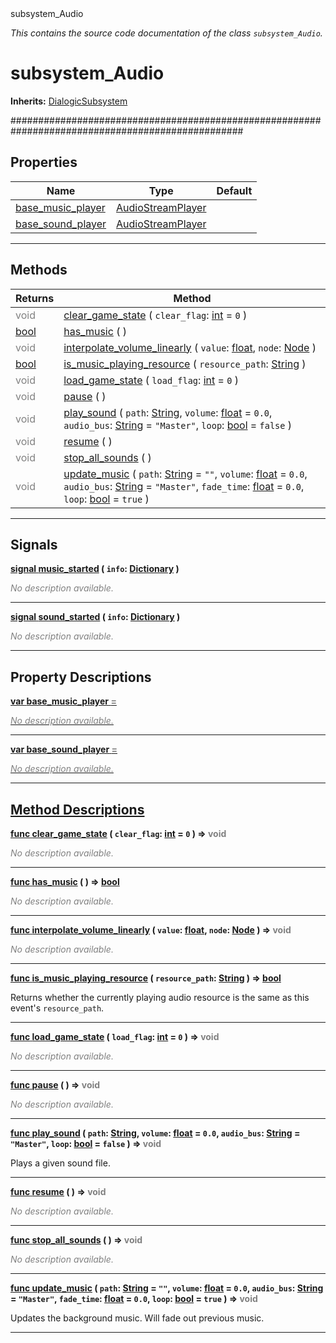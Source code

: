 
<div class="header-banner purple">
<div class="header-label purple">subsystem_Audio</div>
</div>

*This contains the source code documentation of the class `subsystem_Audio`.*
        
# subsystem_Audio
**Inherits:** [DialogicSubsystem](class_dialogicsubsystem.md)

##################################################################################################
## Properties
Name | Type | Default 
--- | --- | --- 
[<span class="hljs-title">base_music_player</span>](#property-base_music_player) | [AudioStreamPlayer](https://docs.godotengine.org/en/latest/classes/class_audiostreamplayer.html#class-audiostreamplayer) |   
[<span class="hljs-title">base_sound_player</span>](#property-base_sound_player) | [AudioStreamPlayer](https://docs.godotengine.org/en/latest/classes/class_audiostreamplayer.html#class-audiostreamplayer) |   
--- 

## Methods
Returns | Method 
--- | --- 
<span style = "color: gray">void</span> | [<span class="hljs-title">clear_game_state</span>](#property-clear_game_state) ( `clear_flag`: [int](https://docs.godotengine.org/en/latest/classes/class_int.html#class-int) = `0` ) 
<span class="hljs-attribute">[bool](https://docs.godotengine.org/en/latest/classes/class_bool.html#class-bool)</span> | [<span class="hljs-title">has_music</span>](#property-has_music) ( ) 
<span style = "color: gray">void</span> | [<span class="hljs-title">interpolate_volume_linearly</span>](#property-interpolate_volume_linearly) ( `value`: [float](https://docs.godotengine.org/en/latest/classes/class_float.html#class-float), `node`: [Node](https://docs.godotengine.org/en/latest/classes/class_node.html#class-node) ) 
<span class="hljs-attribute">[bool](https://docs.godotengine.org/en/latest/classes/class_bool.html#class-bool)</span> | [<span class="hljs-title">is_music_playing_resource</span>](#property-is_music_playing_resource) ( `resource_path`: [String](https://docs.godotengine.org/en/latest/classes/class_string.html#class-string) ) 
<span style = "color: gray">void</span> | [<span class="hljs-title">load_game_state</span>](#property-load_game_state) ( `load_flag`: [int](https://docs.godotengine.org/en/latest/classes/class_int.html#class-int) = `0` ) 
<span style = "color: gray">void</span> | [<span class="hljs-title">pause</span>](#property-pause) ( ) 
<span style = "color: gray">void</span> | [<span class="hljs-title">play_sound</span>](#property-play_sound) ( `path`: [String](https://docs.godotengine.org/en/latest/classes/class_string.html#class-string), `volume`: [float](https://docs.godotengine.org/en/latest/classes/class_float.html#class-float) = `0.0`, `audio_bus`: [String](https://docs.godotengine.org/en/latest/classes/class_string.html#class-string) = `"Master"`, `loop`: [bool](https://docs.godotengine.org/en/latest/classes/class_bool.html#class-bool) = `false` ) 
<span style = "color: gray">void</span> | [<span class="hljs-title">resume</span>](#property-resume) ( ) 
<span style = "color: gray">void</span> | [<span class="hljs-title">stop_all_sounds</span>](#property-stop_all_sounds) ( ) 
<span style = "color: gray">void</span> | [<span class="hljs-title">update_music</span>](#property-update_music) ( `path`: [String](https://docs.godotengine.org/en/latest/classes/class_string.html#class-string) = `""`, `volume`: [float](https://docs.godotengine.org/en/latest/classes/class_float.html#class-float) = `0.0`, `audio_bus`: [String](https://docs.godotengine.org/en/latest/classes/class_string.html#class-string) = `"Master"`, `fade_time`: [float](https://docs.godotengine.org/en/latest/classes/class_float.html#class-float) = `0.0`, `loop`: [bool](https://docs.godotengine.org/en/latest/classes/class_bool.html#class-bool) = `true` ) 
--- 

## Signals


<a class="header" id="signal-music_started" href="#signal-music_started">**<span class="hljs-attribute">signal</span> [<span class="hljs-title">music_started</span>](#signal-music_started) ( `info`: [Dictionary](https://docs.godotengine.org/en/latest/classes/class_dictionary.html#class-dictionary) )** </a>



 <span style = "color: gray">*No description available.*</span> 

---



<a class="header" id="signal-sound_started" href="#signal-sound_started">**<span class="hljs-attribute">signal</span> [<span class="hljs-title">sound_started</span>](#signal-sound_started) ( `info`: [Dictionary](https://docs.godotengine.org/en/latest/classes/class_dictionary.html#class-dictionary) )** </a>



 <span style = "color: gray">*No description available.*</span> 

---

## Property Descriptions



<a class="header" id="property-base_music_player" href="#property-base_music_player">**<span class="hljs-attribute">var</span> <span class="hljs-title">base_music_player</span> <span style = "color: gray"> = </span> <unknown>** 



 <span style = "color: gray">*No description available.*</span> 

---



<a class="header" id="property-base_sound_player" href="#property-base_sound_player">**<span class="hljs-attribute">var</span> <span class="hljs-title">base_sound_player</span> <span style = "color: gray"> = </span> <unknown>** 



 <span style = "color: gray">*No description available.*</span> 

---

## Method Descriptions



<a class="header" id="method-clear_game_state" href="#method-clear_game_state">**<span class="hljs-attribute">func</span> [<span class="hljs-title">clear_game_state</span>](#property-clear_game_state) ( `clear_flag`: [int](https://docs.godotengine.org/en/latest/classes/class_int.html#class-int) = `0` )</a>  ⇒ <span style = "color: gray">void</span>** 



 <span style = "color: gray">*No description available.*</span> 

---



<a class="header" id="method-has_music" href="#method-has_music">**<span class="hljs-attribute">func</span> [<span class="hljs-title">has_music</span>](#property-has_music) ( )</a>  ⇒ <span class="hljs-attribute">[bool](https://docs.godotengine.org/en/latest/classes/class_bool.html#class-bool)</span>** 



 <span style = "color: gray">*No description available.*</span> 

---



<a class="header" id="method-interpolate_volume_linearly" href="#method-interpolate_volume_linearly">**<span class="hljs-attribute">func</span> [<span class="hljs-title">interpolate_volume_linearly</span>](#property-interpolate_volume_linearly) ( `value`: [float](https://docs.godotengine.org/en/latest/classes/class_float.html#class-float), `node`: [Node](https://docs.godotengine.org/en/latest/classes/class_node.html#class-node) )</a>  ⇒ <span style = "color: gray">void</span>** 



 <span style = "color: gray">*No description available.*</span> 

---



<a class="header" id="method-is_music_playing_resource" href="#method-is_music_playing_resource">**<span class="hljs-attribute">func</span> [<span class="hljs-title">is_music_playing_resource</span>](#property-is_music_playing_resource) ( `resource_path`: [String](https://docs.godotengine.org/en/latest/classes/class_string.html#class-string) )</a>  ⇒ <span class="hljs-attribute">[bool](https://docs.godotengine.org/en/latest/classes/class_bool.html#class-bool)</span>** 



Returns whether the currently playing audio resource is the same as this event's `resource_path`.

---



<a class="header" id="method-load_game_state" href="#method-load_game_state">**<span class="hljs-attribute">func</span> [<span class="hljs-title">load_game_state</span>](#property-load_game_state) ( `load_flag`: [int](https://docs.godotengine.org/en/latest/classes/class_int.html#class-int) = `0` )</a>  ⇒ <span style = "color: gray">void</span>** 



 <span style = "color: gray">*No description available.*</span> 

---



<a class="header" id="method-pause" href="#method-pause">**<span class="hljs-attribute">func</span> [<span class="hljs-title">pause</span>](#property-pause) ( )</a>  ⇒ <span style = "color: gray">void</span>** 



 <span style = "color: gray">*No description available.*</span> 

---



<a class="header" id="method-play_sound" href="#method-play_sound">**<span class="hljs-attribute">func</span> [<span class="hljs-title">play_sound</span>](#property-play_sound) ( `path`: [String](https://docs.godotengine.org/en/latest/classes/class_string.html#class-string), `volume`: [float](https://docs.godotengine.org/en/latest/classes/class_float.html#class-float) = `0.0`, `audio_bus`: [String](https://docs.godotengine.org/en/latest/classes/class_string.html#class-string) = `"Master"`, `loop`: [bool](https://docs.godotengine.org/en/latest/classes/class_bool.html#class-bool) = `false` )</a>  ⇒ <span style = "color: gray">void</span>** 



Plays a given sound file.

---



<a class="header" id="method-resume" href="#method-resume">**<span class="hljs-attribute">func</span> [<span class="hljs-title">resume</span>](#property-resume) ( )</a>  ⇒ <span style = "color: gray">void</span>** 



 <span style = "color: gray">*No description available.*</span> 

---



<a class="header" id="method-stop_all_sounds" href="#method-stop_all_sounds">**<span class="hljs-attribute">func</span> [<span class="hljs-title">stop_all_sounds</span>](#property-stop_all_sounds) ( )</a>  ⇒ <span style = "color: gray">void</span>** 



 <span style = "color: gray">*No description available.*</span> 

---



<a class="header" id="method-update_music" href="#method-update_music">**<span class="hljs-attribute">func</span> [<span class="hljs-title">update_music</span>](#property-update_music) ( `path`: [String](https://docs.godotengine.org/en/latest/classes/class_string.html#class-string) = `""`, `volume`: [float](https://docs.godotengine.org/en/latest/classes/class_float.html#class-float) = `0.0`, `audio_bus`: [String](https://docs.godotengine.org/en/latest/classes/class_string.html#class-string) = `"Master"`, `fade_time`: [float](https://docs.godotengine.org/en/latest/classes/class_float.html#class-float) = `0.0`, `loop`: [bool](https://docs.godotengine.org/en/latest/classes/class_bool.html#class-bool) = `true` )</a>  ⇒ <span style = "color: gray">void</span>** 



Updates the background music. Will fade out previous music.

---


